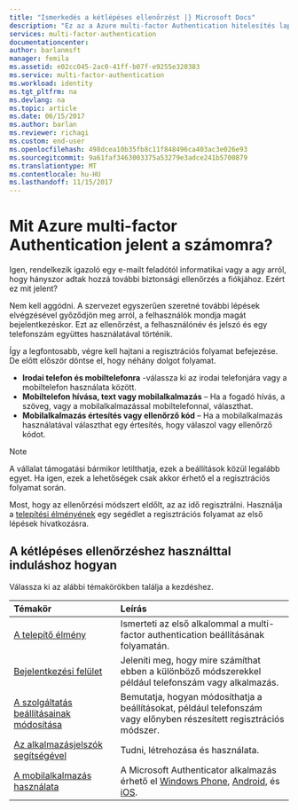 ```yaml
---
title: "Ismerkedés a kétlépéses ellenőrzést |} Microsoft Docs"
description: "Ez az a Azure multi-factor Authentication hitelesítés lap, amely segítséget nyújt a végfelhasználók számára a kezdeti is Azure multi-factor Authentication szolgáltatással."
services: multi-factor-authentication
documentationcenter: 
author: barlanmsft
manager: femila
ms.assetid: e02cc045-2ac0-41ff-b07f-e9255e320383
ms.service: multi-factor-authentication
ms.workload: identity
ms.tgt_pltfrm: na
ms.devlang: na
ms.topic: article
ms.date: 06/15/2017
ms.author: barlan
ms.reviewer: richagi
ms.custom: end-user
ms.openlocfilehash: 498dcea10b35fb8c11f848496ca403ac3e026e93
ms.sourcegitcommit: 9a61faf3463003375a53279e3adce241b5700879
ms.translationtype: MT
ms.contentlocale: hu-HU
ms.lasthandoff: 11/15/2017
---
```

# <a name="what-does-azure-multi-factor-authentication-mean-for-me"></a>Mit Azure multi-factor Authentication jelent a számomra?
Igen, rendelkezik igazoló egy e-mailt feladótól informatikai vagy a agy arról, hogy hányszor adtak hozzá további biztonsági ellenőrzés a fiókjához.  Ezért ez mit jelent?

Nem kell aggódni. A szervezet egyszerűen szeretné további lépések elvégzésével győződjön meg arról, a felhasználók mondja magát bejelentkezéskor. Ezt az ellenőrzést, a felhasználónév és jelszó és egy telefonszám együttes használatával történik.  

Így a legfontosabb, végre kell hajtani a regisztrációs folyamat befejezése.  De előtt először döntse el, hogy néhány dolgot folyamat.

* **Irodai telefon és mobiltelefonra** -válassza ki az irodai telefonjára vagy a mobiltelefon használata között.
* **Mobiltelefon hívása, text vagy mobilalkalmazás** – Ha a fogadó hívás, a szöveg, vagy a mobilalkalmazással mobiltelefonnal, választhat.
* **Mobilalkalmazás értesítés vagy ellenőrző kód** – Ha a mobilalkalmazás használatával választhat egy értesítés, hogy válaszol vagy ellenőrző kódot.

> [!NOTE]
> A vállalat támogatási bármikor letilthatja, ezek a beállítások közül legalább egyet.  Ha igen, ezek a lehetőségek csak akkor érhető el a regisztrációs folyamat során.  

Most, hogy az ellenőrzési módszert eldőlt, az az idő regisztrálni. Használja a [telepítési élményének](multi-factor-authentication-end-user-first-time.md) egy segédlet a regisztrációs folyamat az első lépések hivatkozásra.

## <a name="how-to-get-going-with-two-step-verification"></a>A kétlépéses ellenőrzéshez használttal induláshoz hogyan
Válassza ki az alábbi témakörökben találja a kezdéshez.

| Témakör | Leírás |
|:--- |:--- |
| [A telepítő élmény](multi-factor-authentication-end-user-first-time.md) |Ismerteti az első alkalommal a multi-factor authentication beállításának folyamatán. |
| [Bejelentkezési felület](multi-factor-authentication-end-user-signin.md) |Jeleníti meg, hogy mire számíthat ebben a különböző módszerekkel például telefonszám vagy alkalmazás. |
| [A szolgáltatás beállításainak módosítása](multi-factor-authentication-end-user-manage-settings.md) |Bemutatja, hogyan módosíthatja a beállításokat, például telefonszám vagy előnyben részesített regisztrációs módszer. |
| [Az alkalmazásjelszók segítségével](multi-factor-authentication-end-user-app-passwords.md) |Tudni, létrehozása és használata. |
| [A mobilalkalmazás használata](microsoft-authenticator-app-how-to.md) |A Microsoft Authenticator alkalmazás érhető el [Windows Phone](http://go.microsoft.com/fwlink/?Linkid=825071), [Android](http://go.microsoft.com/fwlink/?Linkid=825072), és [iOS](http://go.microsoft.com/fwlink/?Linkid=825073). |
